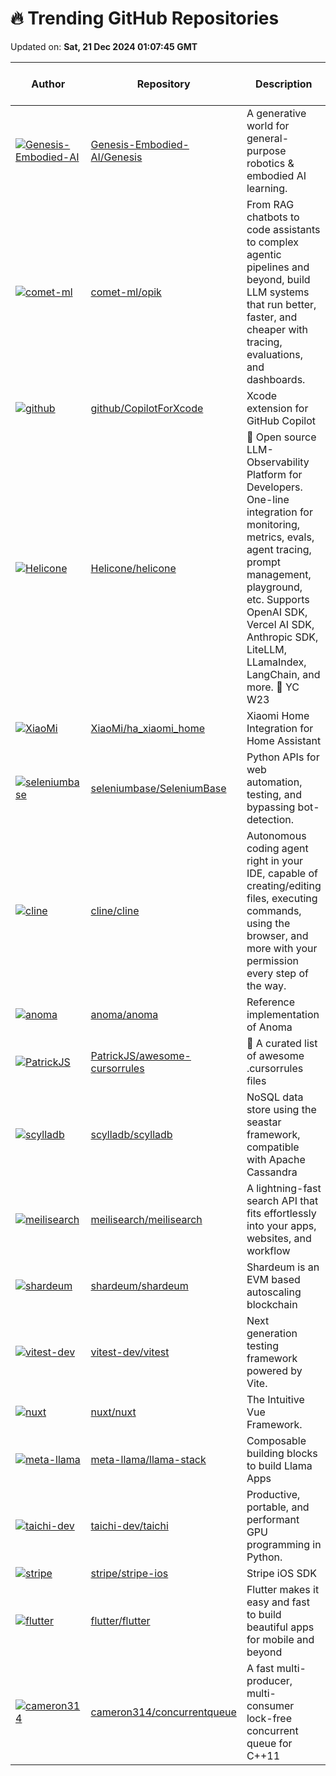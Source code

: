 # 🔥 Trending GitHub Repositories

Updated on: **Sat, 21 Dec 2024 01:07:45 GMT**

| Author | Repository | Description | Language | ⭐ Total Stars | 🌟 Stars Today |
|--------|------------|-------------|----------|----------------|----------------|
| [![Genesis-Embodied-AI](https://avatars.githubusercontent.com/u/19647225?s=40&v=4)](https://github.com/Genesis-Embodied-AI) | [Genesis-Embodied-AI/Genesis](https://github.com/Genesis-Embodied-AI/Genesis) | A generative world for general-purpose robotics & embodied AI learning. | Python | 14937 | 7,179 |
| [![comet-ml](https://avatars.githubusercontent.com/u/98702584?s=40&v=4)](https://github.com/comet-ml) | [comet-ml/opik](https://github.com/comet-ml/opik) | From RAG chatbots to code assistants to complex agentic pipelines and beyond, build LLM systems that run better, faster, and cheaper with tracing, evaluations, and dashboards. | Python | 3323 | 261 |
| [![github](https://avatars.githubusercontent.com/u/65916846?s=40&v=4)](https://github.com/github) | [github/CopilotForXcode](https://github.com/github/CopilotForXcode) | Xcode extension for GitHub Copilot | Swift | 2223 | 40 |
| [![Helicone](https://avatars.githubusercontent.com/u/26822232?s=40&v=4)](https://github.com/Helicone) | [Helicone/helicone](https://github.com/Helicone/helicone) | 🧊 Open source LLM-Observability Platform for Developers. One-line integration for monitoring, metrics, evals, agent tracing, prompt management, playground, etc. Supports OpenAI SDK, Vercel AI SDK, Anthropic SDK, LiteLLM, LLamaIndex, LangChain, and more. 🍓 YC W23 | TypeScript | 2429 | 38 |
| [![XiaoMi](https://avatars.githubusercontent.com/u/32349595?s=40&v=4)](https://github.com/XiaoMi) | [XiaoMi/ha_xiaomi_home](https://github.com/XiaoMi/ha_xiaomi_home) | Xiaomi Home Integration for Home Assistant | Python | 13264 | 2,352 |
| [![seleniumbase](https://avatars.githubusercontent.com/u/6788579?s=40&v=4)](https://github.com/seleniumbase) | [seleniumbase/SeleniumBase](https://github.com/seleniumbase/SeleniumBase) | Python APIs for web automation, testing, and bypassing bot-detection. | Python | 7148 | 405 |
| [![cline](https://avatars.githubusercontent.com/u/7799382?s=40&v=4)](https://github.com/cline) | [cline/cline](https://github.com/cline/cline) | Autonomous coding agent right in your IDE, capable of creating/editing files, executing commands, using the browser, and more with your permission every step of the way. | TypeScript | 15504 | 132 |
| [![anoma](https://avatars.githubusercontent.com/u/32526923?s=40&v=4)](https://github.com/anoma) | [anoma/anoma](https://github.com/anoma/anoma) | Reference implementation of Anoma | Elixir | 11504 | 1,981 |
| [![PatrickJS](https://avatars.githubusercontent.com/u/1016365?s=40&v=4)](https://github.com/PatrickJS) | [PatrickJS/awesome-cursorrules](https://github.com/PatrickJS/awesome-cursorrules) | 📄 A curated list of awesome .cursorrules files | N/A | 3996 | 66 |
| [![scylladb](https://avatars.githubusercontent.com/u/1017210?s=40&v=4)](https://github.com/scylladb) | [scylladb/scylladb](https://github.com/scylladb/scylladb) | NoSQL data store using the seastar framework, compatible with Apache Cassandra | C++ | 13813 | 20 |
| [![meilisearch](https://avatars.githubusercontent.com/u/3610253?s=40&v=4)](https://github.com/meilisearch) | [meilisearch/meilisearch](https://github.com/meilisearch/meilisearch) | A lightning-fast search API that fits effortlessly into your apps, websites, and workflow | Rust | 48208 | 39 |
| [![shardeum](https://avatars.githubusercontent.com/u/44451818?s=40&v=4)](https://github.com/shardeum) | [shardeum/shardeum](https://github.com/shardeum/shardeum) | Shardeum is an EVM based autoscaling blockchain | TypeScript | 24472 | 706 |
| [![vitest-dev](https://avatars.githubusercontent.com/u/16173870?s=40&v=4)](https://github.com/vitest-dev) | [vitest-dev/vitest](https://github.com/vitest-dev/vitest) | Next generation testing framework powered by Vite. | TypeScript | 13351 | 13 |
| [![nuxt](https://avatars.githubusercontent.com/u/28706372?s=40&v=4)](https://github.com/nuxt) | [nuxt/nuxt](https://github.com/nuxt/nuxt) | The Intuitive Vue Framework. | TypeScript | 55417 | 14 |
| [![meta-llama](https://avatars.githubusercontent.com/u/19390?s=40&v=4)](https://github.com/meta-llama) | [meta-llama/llama-stack](https://github.com/meta-llama/llama-stack) | Composable building blocks to build Llama Apps | Python | 5532 | 65 |
| [![taichi-dev](https://avatars.githubusercontent.com/u/6553256?s=40&v=4)](https://github.com/taichi-dev) | [taichi-dev/taichi](https://github.com/taichi-dev/taichi) | Productive, portable, and performant GPU programming in Python. | C++ | 25994 | 156 |
| [![stripe](https://avatars.githubusercontent.com/u/23086671?s=40&v=4)](https://github.com/stripe) | [stripe/stripe-ios](https://github.com/stripe/stripe-ios) | Stripe iOS SDK | Swift | 2340 | 40 |
| [![flutter](https://avatars.githubusercontent.com/u/42042535?s=40&v=4)](https://github.com/flutter) | [flutter/flutter](https://github.com/flutter/flutter) | Flutter makes it easy and fast to build beautiful apps for mobile and beyond | Dart | 167213 | 36 |
| [![cameron314](https://avatars.githubusercontent.com/u/116235?s=40&v=4)](https://github.com/cameron314) | [cameron314/concurrentqueue](https://github.com/cameron314/concurrentqueue) | A fast multi-producer, multi-consumer lock-free concurrent queue for C++11 | C++ | 10358 | 17 |

